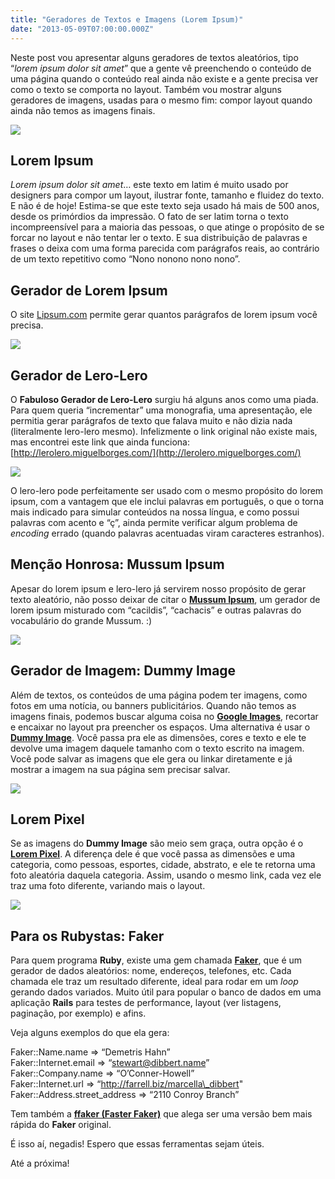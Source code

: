 ```yaml
---
title: "Geradores de Textos e Imagens (Lorem Ipsum)"
date: "2013-05-09T07:00:00.000Z"
---
```

Neste post vou apresentar alguns geradores de textos aleatórios, tipo “_lorem ipsum dolor sit amet_” que a gente vê preenchendo o conteúdo de uma página quando o conteúdo real ainda não existe e a gente precisa ver como o texto se comporta no layout. Também vou mostrar alguns geradores de imagens, usadas para o mesmo fim: compor layout quando ainda não temos as imagens finais.

![](https://cdn-images-1.medium.com/max/800/0*1jorDj0Dblc_ga5c.jpg)

## Lorem Ipsum

_Lorem ipsum dolor sit amet_… este texto em latim é muito usado por designers para compor um layout, ilustrar fonte, tamanho e fluidez do texto. E não é de hoje! Estima-se que este texto seja usado há mais de 500 anos, desde os primórdios da impressão. O fato de ser latim torna o texto incompreensível para a maioria das pessoas, o que atinge o propósito de se forcar no layout e não tentar ler o texto. E sua distribuição de palavras e frases o deixa com uma forma parecida com parágrafos reais, ao contrário de um texto repetitivo como “Nono nonono nono nono”.

## Gerador de Lorem Ipsum

O site [Lipsum.com](http://pt.lipsum.com/) permite gerar quantos parágrafos de lorem ipsum você precisa.

![](https://cdn-images-1.medium.com/max/800/0*aVIsMOVXnO_q6Anr.jpg)

## Gerador de Lero-Lero

O **Fabuloso Gerador de Lero-Lero** surgiu há alguns anos como uma piada. Para quem queria “incrementar” uma monografia, uma apresentação, ele permitia gerar parágrafos de texto que falava muito e não dizia nada (literalmente lero-lero mesmo). Infelizmente o link original não existe mais, mas encontrei este link que ainda funciona: [http://lerolero.miguelborges.com/](http://lerolero.miguelborges.com/)

![](https://cdn-images-1.medium.com/max/800/0*UsPhS2smSTmnPZSY.jpg)

O lero-lero pode perfeitamente ser usado com o mesmo propósito do lorem ipsum, com a vantagem que ele inclui palavras em português, o que o torna mais indicado para simular conteúdos na nossa língua, e como possui palavras com acento e “ç”, ainda permite verificar algum problema de _encoding_ errado (quando palavras acentuadas viram caracteres estranhos).

## Menção Honrosa: Mussum Ipsum

Apesar do lorem ipsum e lero-lero já servirem nosso propósito de gerar texto aleatório, não posso deixar de citar o [**Mussum Ipsum**](http://mussumipsum.com/), um gerador de lorem ipsum misturado com “cacildis”, “cachacis” e outras palavras do vocabulário do grande Mussum. :)

![](https://cdn-images-1.medium.com/max/800/0*HvcWvbBhbXBi3P_D.jpg)

## Gerador de Imagem: Dummy Image

Além de textos, os conteúdos de uma página podem ter imagens, como fotos em uma notícia, ou banners publicitários. Quando não temos as imagens finais, podemos buscar alguma coisa no [**Google Images**](http://images.google.com/), recortar e encaixar no layout pra preencher os espaços. Uma alternativa é usar o [**Dummy Image**](http://dummyimage.com/). Você passa pra ele as dimensões, cores e texto e ele te devolve uma imagem daquele tamanho com o texto escrito na imagem. Você pode salvar as imagens que ele gera ou linkar diretamente e já mostrar a imagem na sua página sem precisar salvar.

![](https://cdn-images-1.medium.com/max/800/0*3K4p3XPlnezg2qgJ.png)

## Lorem Pixel

Se as imagens do **Dummy Image** são meio sem graça, outra opção é o [**Lorem Pixel**](http://lorempixel.com/). A diferença dele é que você passa as dimensões e uma categoria, como pessoas, esportes, cidade, abstrato, e ele te retorna uma foto aleatória daquela categoria. Assim, usando o mesmo link, cada vez ele traz uma foto diferente, variando mais o layout.

![](https://cdn-images-1.medium.com/max/800/0*irTpRYdMIaUWVFKj.jpg)

## Para os Rubystas: Faker

Para quem programa **Ruby**, existe uma gem chamada [**Faker**](http://faker.rubyforge.org/), que é um gerador de dados aleatórios: nome, endereços, telefones, etc. Cada chamada ele traz um resultado diferente, ideal para rodar em um _loop_ gerando dados variados. Muito útil para popular o banco de dados em uma aplicação **Rails** para testes de performance, layout (ver listagens, paginação, por exemplo) e afins.

Veja alguns exemplos do que ela gera:

Faker::Name.name => “Demetris Hahn”   
Faker::Internet.email => “stewart@dibbert.name”   
Faker::Company.name => “O’Conner-Howell”   
Faker::Internet.url => “http://farrell.biz/marcella\_dibbert"  
Faker::Address.street\_address => “2110 Conroy Branch”

Tem também a [**ffaker (Faster Faker)**](https://github.com/EmmanuelOga/ffaker) que alega ser uma versão bem mais rápida do **Faker** original.

É isso aí, negadis! Espero que essas ferramentas sejam úteis.

Até a próxima!